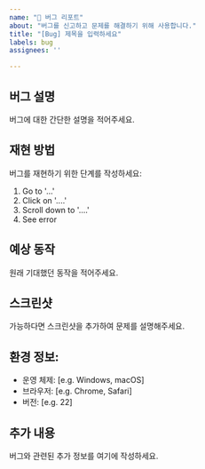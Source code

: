 ```yaml
---
name: "🐛 버그 리포트"
about: "버그를 신고하고 문제를 해결하기 위해 사용합니다."
title: "[Bug] 제목을 입력하세요"
labels: bug
assignees: ''

---
```


## 버그 설명
버그에 대한 간단한 설명을 적어주세요.

## 재현 방법
버그를 재현하기 위한 단계를 작성하세요:
1. Go to '...'
2. Click on '....'
3. Scroll down to '....'
4. See error

## 예상 동작
원래 기대했던 동작을 적어주세요.

## 스크린샷
가능하다면 스크린샷을 추가하여 문제를 설명해주세요.

## 환경 정보:
- 운영 체제: [e.g. Windows, macOS]
- 브라우저: [e.g. Chrome, Safari]
- 버전: [e.g. 22]

## 추가 내용
버그와 관련된 추가 정보를 여기에 작성하세요.
